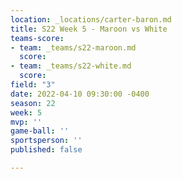 ```yaml
---
location: _locations/carter-baron.md
title: S22 Week 5 - Maroon vs White
teams-score:
- team: _teams/s22-maroon.md
  score: 
- team: _teams/s22-white.md
  score: 
field: "3"
date: 2022-04-10 09:30:00 -0400
season: 22
week: 5
mvp: ''
game-ball: ''
sportsperson: ''
published: false

---
```

